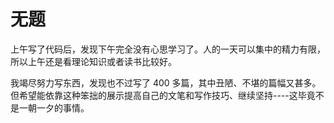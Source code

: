 # 无题

上午写了代码后，发现下午完全没有心思学习了。人的一天可以集中的精力有限，所以上午还是看理论知识或者读书比较好。

我竭尽努力写东西，发现也不过写了 400 多篇，其中丑陋、不堪的篇幅又甚多。但希望能依靠这种笨拙的展示提高自己的文笔和写作技巧、继续坚持----这毕竟不是一朝一夕的事情。

